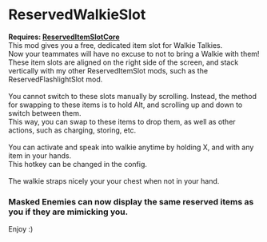 # ReservedWalkieSlot
<strong>Requires: <a href="https://thunderstore.io/c/lethal-company/p/FlipMods/ReservedItemSlotCore/">ReservedItemSlotCore</a></strong><br>
This mod gives you a free, dedicated item slot for Walkie Talkies.<br>
Now your teammates will have no excuse to not to bring a Walkie with them!<br>
These item slots are aligned on the right side of the screen, and stack vertically with my other ReservedItemSlot mods, such as the ReservedFlashlightSlot mod.<br>
<br>
You cannot switch to these slots manually by scrolling. Instead, the method for swapping to these items is to hold Alt, and scrolling up and down to switch between them.<br>
This way, you can swap to these items to drop them, as well as other actions, such as charging, storing, etc.<br>
<br>
You can activate and speak into walkie anytime by holding X, and with any item in your hands.<br>
This hotkey can be changed in the config.<br>
<br>
The walkie straps nicely your your chest when not in your hand.
<br>
### Masked Enemies can now display the same reserved items as you if they are mimicking you.
Enjoy :)